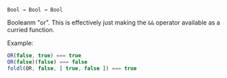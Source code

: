 `Bool → Bool → Bool`

Booleanm "or". This is effectively just making the `&&` operator
available as a curried function.

Example:

```JavaScript
OR(false, true) === true
OR(false)(false) === false
foldl(OR, false, [ true, false ]) === true
```
